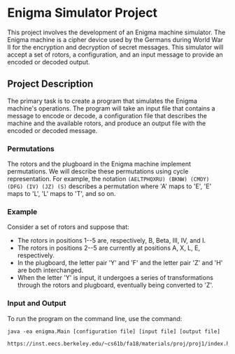 # Enigma Simulator Project

This project involves the development of an Enigma machine simulator. The Enigma machine is a cipher device used by the Germans during World War II for the encryption and decryption of secret messages. This simulator will accept a set of rotors, a configuration, and an input message to provide an encoded or decoded output.

## Project Description

The primary task is to create a program that simulates the Enigma machine's operations. The program will take an input file that contains a message to encode or decode, a configuration file that describes the machine and the available rotors, and produce an output file with the encoded or decoded message.

### Permutations

The rotors and the plugboard in the Enigma machine implement permutations. We will describe these permutations using cycle representation. For example, the notation `(AELTPHQXRU) (BKNW) (CMOY) (DFG) (IV) (JZ) (S)` describes a permutation where 'A' maps to 'E', 'E' maps to 'L', 'L' maps to 'T', and so on.

### Example

Consider a set of rotors and suppose that:
- The rotors in positions 1--5 are, respectively, B, Beta, III, IV, and I.
- The rotors in positions 2--5 are currently at positions A, X, L, E, respectively.
- In the plugboard, the letter pair 'Y' and 'F' and the letter pair 'Z' and 'H' are both interchanged.
- When the letter 'Y' is input, it undergoes a series of transformations through the rotors and plugboard, eventually being converted to 'Z'.

### Input and Output

To run the program on the command line, use the command:

```shell
java -ea enigma.Main [configuration file] [input file] [output file]

https://inst.eecs.berkeley.edu/~cs61b/fa18/materials/proj/proj1/index.html
